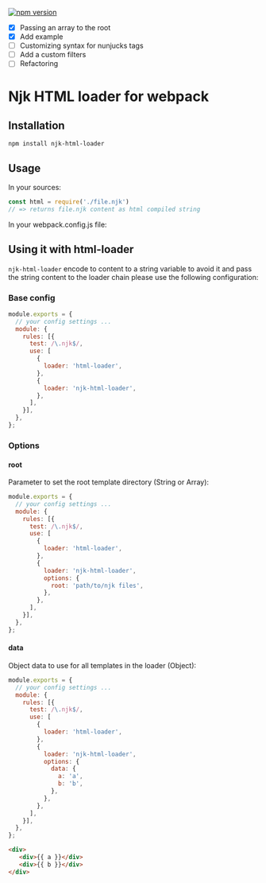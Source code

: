 [![npm version](https://badge.fury.io/js/njk-html-loader.svg)](https://www.npmjs.com/package/njk-html-loader)

- [x] Passing an array to the root
- [x] Add example
- [ ] Customizing syntax for nunjucks tags
- [ ] Add a custom filters
- [ ] Refactoring

# Njk HTML loader for webpack

## Installation

`npm install njk-html-loader`

## Usage

In your sources:

``` javascript
const html = require('./file.njk')
// => returns file.njk content as html compiled string
```

In your webpack.config.js  file:

## Using it with html-loader

`njk-html-loader` encode to content to a string variable to avoid it and pass the string content to the loader chain please use the following configuration:

### Base config

```javascript
module.exports = {
  // your config settings ...
  module: {
    rules: [{
      test: /\.njk$/,
      use: [
        {
          loader: 'html-loader',
        },
        {
          loader: 'njk-html-loader',
        },
      ],
    }],
  },
};
```

### Options

#### root
   Parameter to set the root template directory (String or Array): 
   
   ```javascript
   module.exports = {
     // your config settings ...
     module: {
       rules: [{
         test: /\.njk$/,
         use: [
           {
             loader: 'html-loader',
           },
           {
             loader: 'njk-html-loader',
             options: {
               root: 'path/to/njk files',
             },
           },
         ],
       }],
     },
   };
   ```
   
 #### data
 Object data to use for all templates in the loader (Object): 
 
 ```javascript
 module.exports = {
   // your config settings ...
   module: {
     rules: [{
       test: /\.njk$/,
       use: [
         {
           loader: 'html-loader',
         },
         {
           loader: 'njk-html-loader',
           options: {
             data: {
               a: 'a',
               b: 'b',
             },
           },
         },
       ],
     }],
   },
 };
 ```
 
 ```html
<div>
	<div>{{ a }}</div>
	<div>{{ b }}</div>
</div> 
 ```
